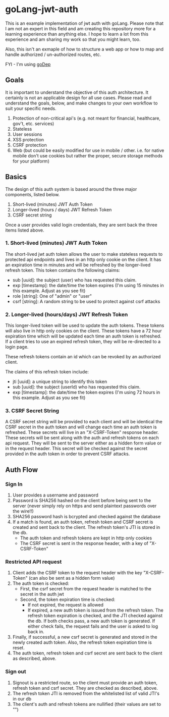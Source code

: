 # goLang-jwt-auth
This is an example implementation of jwt auth with goLang. Please note that I am not an expert in this field and am creating this repository more for a learning experience than anything else. I hope to learn a lot from this experience and am sharing my work so that you might learn, too.

Also, this isn't an exmaple of how to structure a web app or how to map and handle authorized / un-authorized routes, etc.

FYI - I'm using [goDep](https://github.com/tools/godep)

## Goals
It is important to understand the objective of this auth architecture. It certainly is not an applicable design for all use cases. Please read and understand the goals, below, and make changes to your own workflow to suit your specific needs.

1. Protection of non-critical api's (e.g. not meant for financial, healthcare, gov't, etc. services)
2. Stateless
3. User sessions
4. XSS protection
5. CSRF protection
6. Web (but could be easily modified for use in mobile / other. i.e. for native mobile don't use cookies but rather the proper, secure storage methods for your platform)

## Basics
The design of this auth system is based around the three major components, listed below.

1. Short-lived (minutes) JWT Auth Token
2. Longer-lived (hours / days) JWT Refresh Token
3. CSRF secret string

Once a user provides valid login credentials, they are sent back the three items listed above.

### 1. Short-lived (minutes) JWT Auth Token
The short-lived jwt auth token allows the user to make stateless requests to protected api endpoints and lives in an http only cookie on the client. It has an expiration time in minutes and will be refreshed by the longer-lived refresh token. This token contains the following claims:

* sub [uuid]: the subject (user) who has requested this claim.
* exp [timestamp]: the date/time the token expires (I'm using 15 minutes in this example. Adjust as you see fit)
* role [string]: One of "admin" or "user"
* csrf [string]: A random string to be used to protect against csrf attacks

### 2. Longer-lived (hours/days) JWT Refresh Token
This longer-lived token will be used to update the auth tokens. These tokens will also live in http only cookies on the client. These tokens have a 72 hour expiration time which will be updated each time an auth token is refreshed. If a client tries to use an expired refresh token, they will be re-directed to a login page. 

These refresh tokens contain an id which can be revoked by an authorized client.

The claims of this refresh token include:
* jti [uuid]: a unique string to identify this token
* sub [uuid]: the subject (userId) who has requested this claim.
* exp [timestamp]: the date/time the token expires (I'm using 72 hours in this example. Adjust as you see fit)

### 3. CSRF Secret String
A CSRF secret string will be provided to each client and will be identical the CSRF secret in the auth token and will change each time an auth token is refreshed. These secrets will live in an "X-CSRF-Token" response header. These secrets will be sent along with the auth and refresh tokens on each api request. They will be sent to the server either as a hidden form value or in the request header. This secret will be checked against the secret provided in the auth token in order to prevent CSRF attacks.


## Auth Flow
### Sign In
1. User provides a username and password
2. Password is SHA256 hashed on the client before being sent to the server (never simply rely on https and send plaintext passwords over the wire!!)
3. SHA256 password hash is bcrypted and checked against the database
4. If a match is found, an auth token, refresh token and CSRF secret is created and sent back to the client. The refresh token's JTI is stored in the db.
    * The auth token and refresh tokens are kept in http only cookies
    * The CSRF secret is sent in the response header, with a key of "X-CSRF-Token"

### Restricted API request
1. Client adds the CSRF token to the request header with the key "X-CSRF-Token" (can also be sent as a hidden form value)
2. The auth token is checked:
    * First, the csrf secret from the request header is matched to the secret in the auth jwt
    * Second, the token expiration time is checked:
        * If not expired, the request is allowed
        * If expired, a new auth token is issued from the refresh token. The refresh token expiration is checked, and the JTI checked against the db. If both checks pass, a new auth token is generated. If either check fails, the request fails and the user is asked to log back in.
3. Finally, if successful, a new csrf secret is generated and stored in the newly created auth token. Also, the refresh token expiration time is reset.
4. The auth token, refresh token and csrf secret are sent back to the client as described, above.

### Sign out
1. Signout is a restricted route, so the client must provide an auth token, refresh token and csrf secret. They are checked as described, above.
2. The refresh token JTI is removed from the whitelisted list of valid JTI's in our db
3. The client's auth and refresh tokens are nullified (their values are set to "")